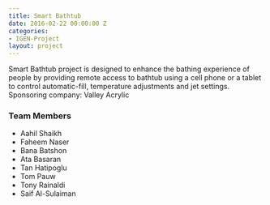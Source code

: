 ```yaml
---
title: Smart Bathtub
date: 2016-02-22 00:00:00 Z
categories:
- IGEN-Project
layout: project
---
```


<p>Smart Bathtub project is designed to enhance the bathing experience of people by providing remote access to bathtub using a cell phone or a tablet to control automatic-fill, temperature adjustments and jet settings. Sponsoring company: Valley Acrylic</p>

<h3>Team Members</h3>

* Aahil Shaikh
* Faheem Naser
* Bana Batshon
* Ata Basaran
* Tan Hatipoglu
* Tom Pauw
* Tony Rainaldi
* Saif Al-Sulaiman
